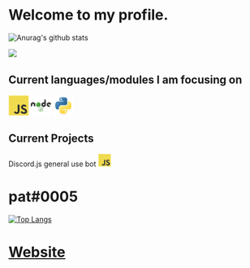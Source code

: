 # Welcome to my profile.

![Anurag's github stats](https://github-readme-stats.vercel.app/api?username=pattheman344&show_icons=true&theme=radical)

 <p align="left"> <img src="https://komarev.com/ghpvc/?username=pattheman344&label=Profile%20views&color=0e75b6&style=flat" /> </p>

 ## Current languages/modules I am focusing on

 <img src="https://raw.githubusercontent.com/devicons/devicon/master/icons/javascript/javascript-original.svg" alt="javascript" width="40" height="40"/> <img src="https://raw.githubusercontent.com/devicons/devicon/master/icons/nodejs/nodejs-original-wordmark.svg" alt="nodejs" width="40" height="40"/>
 <img src="https://raw.githubusercontent.com/devicons/devicon/master/icons/python/python-original.svg" alt="python" width="40" height="40"/> 

 ## Current Projects

 Discord.js general use bot <img src="https://raw.githubusercontent.com/devicons/devicon/master/icons/javascript/javascript-original.svg" alt="javascript" width="25" height="25"/>

 # pat#0005

   [![Top Langs](https://github-readme-stats.vercel.app/api/top-langs/?username=pattheman344&theme=radical)](https://github.com/anuraghazra/github-readme-stats)


 # <a href="http://patthedev.ml">Website</a>

  

  

  
